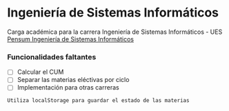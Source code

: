# Ingeniería de Sistemas Informáticos 

Carga académica para la carrera Ingeniería de Sistemas Informáticos - UES [Pensum Ingeniería de Sistemas Informáticos ](https://kernel503.github.io/pensum-ues/)

### Funcionalidades faltantes

* [ ] Calcular el CUM
* [ ] Separar las materias eléctivas por ciclo
* [ ] Implementación para otras carreras

```
Utiliza localStorage para guardar el estado de las materias
```

